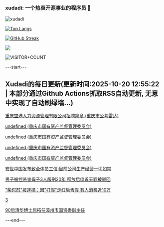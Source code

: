 ### xudadi: 一个热衷开源事业的程序员 👋

![xudadi](https://github-readme-stats-git-masterorgs-github-readme-stats-team.vercel.app/api?username=xudadi)

[![Top Langs](https://github-readme-stats.vercel.app/api/top-langs/?username=xudadi)](https://github.com/anuraghazra/github-readme-stats)

[![GitHub Streak](https://streak-stats.demolab.com?user=xudadi&locale=zh_Hans)](https://git.io/streak-stats)

![](https://raw.githubusercontent.com/xudadi/xudadi/main/assets/github-contribution-grid-snake.svg)

![VISITOR+COUNT](https://komarev.com/ghpvc/?username=xudadi&label=VISITOR+COUNT)


---start---

## Xudadi的每日更新(更新时间:2025-10-20 12:55:22 | 本部分通过Github Actions抓取RSS自动更新, 无意中实现了自动刷绿墙...)

[重庆空港人力资源管理有限公司招聘简章 (重庆市公考雷达)](https://www.gongkaoleida.com/article/2654448)

[undefined (重庆市国有资产监督管理委员会)](https://dadilab.github.io/feeds/all.xml)

[undefined (重庆市国有资产监督管理委员会)](https://dadilab.github.io/feeds/all.xml)

[undefined (重庆市国有资产监督管理委员会)](https://dadilab.github.io/feeds/all.xml)

[undefined (重庆市国有资产监督管理委员会)](https://dadilab.github.io/feeds/all.xml)

[安世中国发布致全体员工信:目前公司生产经营一切如常](https://m.163.com/news/article/KC8I05IK053469RG.html)

[男子被控杀害母子3人服刑20年 释放后申诉无罪被驳回](https://m.163.com/news/article/KC8T3EBO0514D3UH.html)

["柴怼怼"被逮捕：因"打假"走红后售假 有人消费近10万](https://m.163.com/news/article/KC8K7LRR0514R9P4.html)

[3](https://m.163.com/touch/news/sub/domestic)

[90后清华博士屈拓任漳州市国资委副主任](https://m.163.com/news/article/KC8R0B7A0514R9P4.html)

---end---
